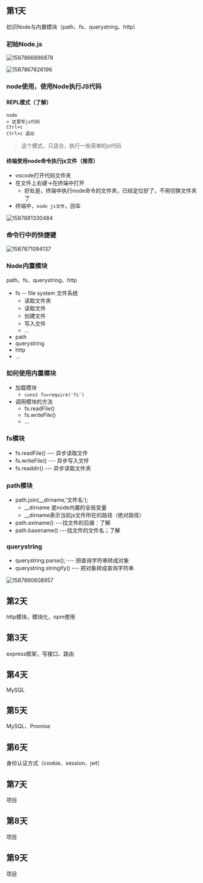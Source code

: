 ## 第1天

初识Node与内置模块（path、fs、querystring、http）

###  初始Node.js

![1587866896878](C:\Users\Yiim\AppData\Local\Temp\1587866896878.png)



![1587867826196](C:\Users\Yiim\AppData\Local\Temp\1587867826196.png)



### node使用，使用Node执行JS代码

#### REPL模式（了解）

```base
node
> 这里写js代码
Ctrl+c
Ctrl+c 退出
```

> 这个模式，只适合，执行一些简单的js代码

#### 终端使用node命令执行js文件（推荐）

- vscode打开代码文件夹
- 在文件上右键->在终端中打开
  - 好处是，终端中执行node命令的文件夹，已经定位好了，不用切换文件夹了
- 终端中，`node js文件`，回车



![1587881330484](C:\Users\Yiim\AppData\Local\Temp\1587881330484.png)



### 命令行中的快捷键

![1587871094137](C:\Users\Yiim\AppData\Local\Temp\1587871094137.png)

### Node内置模块

path、fs、querystring、http

- fs -- file system 文件系统
  - 读取文件夹
  - 读取文件
  - 创建文件
  - 写入文件
  - ...
- path
- querystring
- http
- ...

### 如何使用内置模块

- 加载模块
  - `const fs=require('fs')`
- 调用模块的方法
  - fs.readFile()
  - fs.writeFile()   
  - ...

### fs模块

- fs.readFile()	--- 异步读取文件
- fs.writeFile()    --- 异步写入文件
- fs.readdir()      --- 异步读取文件夹

### path模块

- path.join(__dirname,'文件名');
  - __dirname 是node内置的全局变量
  - __dirname表示当前js文件所在的路径（绝对路径）
- path.extname() ---找文件的后缀：了解
- path.basename()  ---找文件的文件名；了解 

### querystring

- querystring.parse();  --- 把查询字符串转成对象 
- querystring.stringify() --- 把对象转成查询字符串

![1587890608957](C:\Users\Yiim\AppData\Local\Temp\1587890608957.png)

## 第2天

http模块，模块化，npm使用

## 第3天

express框架，写接口、路由

## 第4天

MySQL

## 第5天

MySQL、Promise

## 第6天

身份认证方式（cookie、session、jwt）

## 第7天

项目

## 第8天

项目

## 第9天

项目